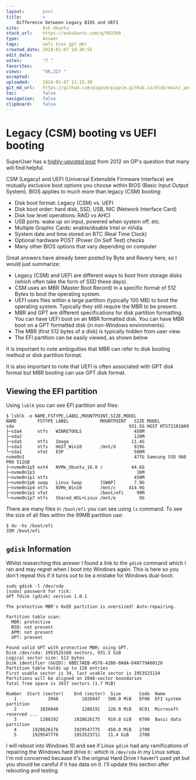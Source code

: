 ```yaml
---
layout:       post
title:        >
    Difference between Legacy BIOS and UEFI
site:         Ask Ubuntu
stack_url:    https://askubuntu.com/q/993308
type:         Answer
tags:         uefi bios gpt mbr
created_date: 2018-01-07 18:36:55
edit_date:    
votes:        "7 "
favorites:    
views:        "66,227 "
accepted:     
uploaded:     2024-01-07 11:15:39
git_md_url:   https://github.com/pippim/pippim.github.io/blob/main/_posts/2018/2018-01-07-Difference-between-Legacy-BIOS-and-UEFI.md
toc:          false
navigation:   false
clipboard:    false
---
```


# Legacy (CSM) booting vs UEFI booting

SuperUser has a [highly-upvoted post][1] from 2012 on OP's question that many will find helpful.

CSM (Legacy) and UEFI (Universal Extensible Firmware Interface) are mutually exclusive boot options you choose within BIOS (Basic Input Output System). BIOS applies to much more than legacy (CSM) booting:

- Disk boot format: Legacy (CSM) vs. UEFI
- Disk boot order: hard disk, SSD, USB, NIC (Network Interface Card)
- Disk low level operations: RAID vs AHCI
- USB ports: wake up on input, powered when system off, etc.
- Multiple Graphic Cards: enable/disable Intel or nVidia
- System date and time stored on RTC (Real Time Clock)
- Optional hardware POST (Power On Self Test) checks
- Many other BIOS options that vary depending on computer

Great answers have already been posted by Byte and Ravery here, so I would just summarize:

- Legacy (CSM) and UEFI are different ways to boot from storage disks (which often take the form of SSD these days).
- CSM uses an MBR (Master Boot Record) in a specific format of 512 Bytes to boot the operating system.
- UEFI uses files within a large partition (typically 100 MB) to boot the operating system. Typically they still require the MBR to be present.
- MBR and GPT are different specifications for disk partition formatting. You can have UEFI boot on an MBR formatted disk. You can have MBR boot on a GPT formatted disk (in non-Windows environments).
- The MBR (first 512 bytes of a disk) is typically hidden from user view.
- The EFI partition can be easily viewed, as shown below

It is important to note ambiguities that MBR can refer to disk booting method or disk partition format.

It is also important to note that UEFI is often associated with GPT disk format but MBR booting can use GPT disk format.

## Viewing the EFI partition

Using `lsblk` you can see EFI partition and files:

``` 
$ lsblk -o NAME,FSTYPE,LABEL,MOUNTPOINT,SIZE,MODEL
NAME        FSTYPE LABEL            MOUNTPOINT   SIZE MODEL
sda                                            931.5G HGST HTS721010A9
├─sda4      ntfs   WINRETOOLS                    450M 
├─sda2                                           128M 
├─sda5      ntfs   Image                        11.4G 
├─sda3      ntfs   HGST_Win10       /mnt/d       919G 
└─sda1      vfat   ESP                           500M 
nvme0n1                                          477G Samsung SSD 960 PRO 512GB           
├─nvme0n1p5 ext4   NVMe_Ubuntu_16.0 /           44.6G 
├─nvme0n1p3                                       16M 
├─nvme0n1p1 ntfs                                 450M 
├─nvme0n1p6 swap   Linux Swap       [SWAP]       7.9G 
├─nvme0n1p4 ntfs   NVMe_Win10       /mnt/c     414.9G 
├─nvme0n1p2 vfat                    /boot/efi     99M 
└─nvme0n1p7 ntfs   Shared_WSL+Linux /mnt/e         9G 
```

There are many files in `/boot/efi` you can see using `ls` command. To see the size of all files within the 99MB partition use:

``` 
$ du -hs /boot/efi
35M	/boot/efi
```

## `gdisk` Information

Whilst researching this answer I found a link to the `gdisk` command which I ran and may regret when I boot into Windows again. This is here so you don't repeat this if it turns out to be a mistake for Windows dual-boot:

``` 
sudo gdisk -l /dev/sda
[sudo] password for rick:          
GPT fdisk (gdisk) version 1.0.1

The protective MBR's 0xEE partition is oversized! Auto-repairing.

Partition table scan:
  MBR: protective
  BSD: not present
  APM: not present
  GPT: present

Found valid GPT with protective MBR; using GPT.
Disk /dev/sda: 1953525168 sectors, 931.5 GiB
Logical sector size: 512 bytes
Disk identifier (GUID): 8BEC7AEB-4576-42B0-8A8A-D40779A80126
Partition table holds up to 128 entries
First usable sector is 34, last usable sector is 1953525134
Partitions will be aligned on 2048-sector boundaries
Total free space is 3437 sectors (1.7 MiB)

Number  Start (sector)    End (sector)  Size       Code  Name
   1            2048         1026047   500.0 MiB   EF00  EFI system partition
   2         1026048         1288191   128.0 MiB   0C01  Microsoft reserved ...
   3         1288192      1928626175   919.0 GiB   0700  Basic data partition
   4      1928626176      1929547775   450.0 MiB   2700  
   5      1929547776      1953523711   11.4 GiB    2700  
```

I will reboot into Windows 10 and see if Linux `gdisk` had any ramifications of repairing the Windows hard drive `D:` which is `/dev/sda` in my Linux setup. I'm not concerned because it's the original Hard Drive I haven't used yet but you should be careful if it has data on it. I'll update this section after rebooting and testing.

  [1]: https://superuser.com/questions/496026/what-is-the-difference-in-boot-with-bios-and-boot-with-uefi
